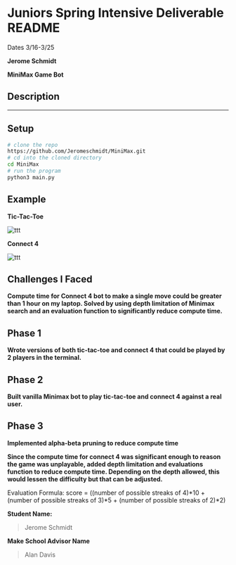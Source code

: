 # Juniors Spring Intensive Deliverable README

Dates 3/16-3/25

**Jerome Schmidt**


**MiniMax Game Bot**


## Description
****

## Setup
```bash
# clone the repo
https://github.com/Jeromeschmidt/MiniMax.git
# cd into the cloned directory
cd MiniMax
# run the program
python3 main.py
```

## Example
**Tic-Tac-Toe**

![ttt](assets/ttt_minimax.gif)

**Connect 4**

![ttt](assets/connect4_minimax.gif)

## Challenges I Faced
**Compute time for Connect 4 bot to make a single move could be greater than 1 hour on my laptop. Solved by using depth limitation of Minimax search and an evaluation function to significantly reduce compute time.**

## Phase 1
**Wrote versions of both tic-tac-toe and connect 4 that could be played by 2 players in the terminal.**

## Phase 2
**Built vanilla Minimax bot to play tic-tac-toe and connect 4 against a real user.**

## Phase 3
**Implemented alpha-beta pruning to reduce compute time**

**Since the compute time for connect 4 was significant enough to reason the game was unplayable, added depth limitation and evaluations function to reduce compute time. Depending on the depth allowed, this would lessen the difficulty but that can be adjusted.**

Evaluation Formula: score = ((number of possible streaks of 4)*10 + (number of possible streaks of 3)*5 + (number of possible streaks of 2)*2)


**Student Name:**                
> Jerome Schmidt

**Make School Advisor Name**
> Alan Davis
